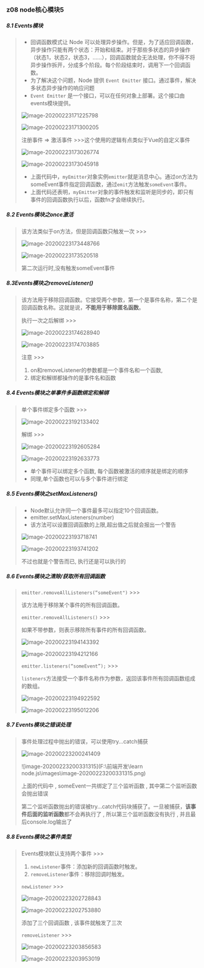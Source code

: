 ### z08 node核心模块5

##### 8.1 Events模块

> - 回调函数模式让 Node 可以处理异步操作。但是，为了适应回调函数，异步操作只能有两个状态：开始和结束。对于那些多状态的异步操作（状态1，状态2，状态3，……），回调函数就会无法处理，你不得不将异步操作拆开，分成多个阶段。每个阶段结束时，调用下一个回调函数。
> - 为了解决这个问题，Node 提供 `Event Emitter` 接口。通过事件，解决多状态异步操作的响应问题
> - `Event Emitter` 是一个接口，可以在任何对象上部署。这个接口由events模块提供。
>
> ![image-20200223171225798](..\images\image-20200223171225798.png)
>
> ![image-20200223171300205](..\images\image-20200223171300205.png)
>
> 注册事件 => 激活事件 >>>这个使用的逻辑有点类似于Vue的自定义事件
>
> ![image-20200223173026774](..\images\image-20200223173026774.png)
>
> ![image-20200223173045918](..\images\image-20200223173045918.png)
>
> - 上面代码中，`myEmitter`对象实例`emitter`就是消息中心。通过on方法为someEvent事件指定回调函数，通过`emit`方法触发`someEvent`事件。
> - 上面代码还表明，`myEmitter`对象的事件触发和监听是同步的，即只有事件的回调函数执行以后，函数fn才会继续执行。

##### 8.2 Events模块之once激活

> 该方法类似于on方法，但是回调函数只触发一次 >>>
>
> ![image-20200223173448766](..\images\image-20200223173448766.png)
>
> ![image-20200223173520518](..\images\image-20200223173520518.png)
>
> 第二次运行时,没有触发someEvent事件

##### 8.3Events模块之removeListener()

> 该方法用于移除回调函数。它接受两个参数，第一个是事件名称，第二个是回调函数名称。这就是说，**不能用于移除匿名函数**。
>
> 执行一次之后解绑 >>>
>
> ![image-20200223174628940](..\images\image-20200223174628940.png)
>
> ![image-20200223174703885](..\images\image-20200223174703885.png)
>
> 注意 >>>
>
> 1. on和removeListener的参数都是一个事件名和一个函数, 
> 2. 绑定和解绑都操作的是事件名和函数

##### 8.4 Events模块之单事件多函数绑定和解绑

> 单个事件绑定多个函数 >>>
>
> ![image-20200223192133402](..\images\image-20200223192133402.png)
>
> 解绑 >>>
>
> ![image-20200223192605284](..\images\image-20200223192605284.png)
>
> ![image-20200223192633773](..\images\image-20200223192633773.png)
>
> - 单个事件可以绑定多个函数, 每个函数被激活的顺序就是绑定的顺序
> - 同理,单个函数也可以与多个事件进行绑定

##### 8.5 Events模块之setMaxListeners()

> - Node默认允许同一个事件最多可以指定10个回调函数。
> - emitter.setMaxListeners(number)
> - 该方法可以设置回调函数的上限,超出值之后就会报出一个警告
>
> ![image-20200223193718741](..\images\image-20200223193718741.png)
>
> ![image-20200223193741202](..\images\image-20200223193741202.png)
>
> 不过也就是个警告而已, 执行还是可以执行的

##### 8.6 Events模块之清除/获取所有回调函数

> `emitter.removeAllListeners(“someEvent")` >>> 
>
> 该方法用于移除某个事件的所有回调函数。
>
> `emitter.removeAllListeners()` >>>
>
> 如果不带参数，则表示移除所有事件的所有回调函数。
>
> ![image-20200223194143392](..\images\image-20200223194143392.png)
>
> ![image-20200223194212166](..\images\image-20200223194212166.png)
>
> `emitter.listeners(“someEvent”);` >>>
>
> `listeners`方法接受一个事件名称作为参数，返回该事件所有回调函数组成的数组。
>
> ![image-20200223194922592](..\images\image-20200223194922592.png)
>
> ![image-20200223195012206](..\images\image-20200223195012206.png)

##### 8.7 Events模块之错误处理

> 事件处理过程中抛出的错误，可以使用try...catch捕获
>
> ![image-20200223200241409](..\images\image-20200223200241409.png)
>
> ![image-20200223200331315](F:\前端开发\learn node.js\images\image-20200223200331315.png)
>
> 上面的代码中 , someEvent一共绑定了三个监听函数 , 其中第二个监听函数会抛出错误
>
> 第二个监听函数抛出的错误被try...catch代码块捕获了。一旦被捕获，**该事件后面的监听函数**都不会再执行了 , 所以第三个监听函数没有执行 , 并且最后console.log输出了

##### 8.8 Events模块之事件类型

> Events模块默认支持两个事件 >>>
>
> 1. `newListener`事件：添加新的回调函数时触发。
> 2. `removeListener`事件：移除回调时触发。
>
> `newListener` >>>
>
> ![image-20200223202728843](..\images\image-20200223202728843.png)
>
> ![image-20200223202753880](..\images\image-20200223202753880.png)
>
> 添加了三个回调函数 , 该事件就触发了三次
>
> `removeListener` >>>
>
> ![image-20200223203856583](..\images\image-20200223203856583.png)
>
> ![image-20200223203953019](..\images\image-20200223203953019.png)

